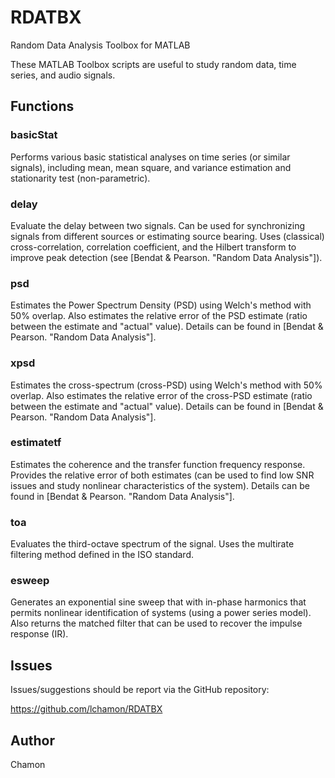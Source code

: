RDATBX
======

Random Data Analysis Toolbox for MATLAB

These MATLAB Toolbox scripts are useful to study random data, time series, and audio signals.


Functions
---------

### basicStat

Performs various basic statistical analyses on time series (or similar signals), including mean, mean square, and variance estimation and stationarity test (non-parametric).


### delay

Evaluate the delay between two signals. Can be used for synchronizing signals from different sources or estimating source bearing. Uses (classical) cross-correlation, correlation coefficient, and the Hilbert transform to improve peak detection (see [Bendat & Pearson. "Random Data Analysis"]).


### psd

Estimates the Power Spectrum Density (PSD) using Welch's method with 50% overlap. Also estimates the relative error of the PSD estimate (ratio between the estimate and "actual" value). Details can be found in [Bendat & Pearson. "Random Data Analysis"].


### xpsd

Estimates the cross-spectrum (cross-PSD) using Welch's method with 50% overlap. Also estimates the relative error of the cross-PSD estimate (ratio between the estimate and "actual" value). Details can be found in [Bendat & Pearson. "Random Data Analysis"].


### estimatetf

Estimates the coherence and the transfer function frequency response. Provides the relative error of both estimates (can be used to find low SNR issues and study nonlinear characteristics of the system). Details can be found in [Bendat & Pearson. "Random Data Analysis"].


### toa

Evaluates the third-octave spectrum of the signal. Uses the multirate filtering method defined in the ISO standard.


### esweep

Generates an exponential sine sweep that with in-phase harmonics that permits nonlinear identification of systems (using a power series model). Also returns the matched filter that can be used to recover the impulse response (IR).



Issues
------

Issues/suggestions should be report via the GitHub repository:

https://github.com/lchamon/RDATBX

Author
------

Chamon <luizchamon> <gmail>
